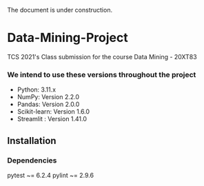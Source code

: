 The document is under construction.
# Data-Mining-Project
TCS 2021's Class submission for the course Data Mining - 20XT83

### We intend to use these versions throughout the project
* Python: 3.11.x 
* NumPy: Version 2.2.0
* Pandas: Version 2.0.0
* Scikit-learn: Version 1.6.0
* Streamlit : Version 1.41.0

## Installation

### Dependencies
pytest ~= 6.2.4
pylint ~= 2.9.6
